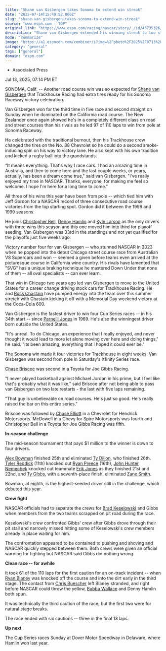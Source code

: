 ```yaml
---
title: "Shane van Gisbergen takes Sonoma to extend win streak"
date: "2025-07-14T15:40:52.000Z"
slug: "shane-van-gisbergen-takes-sonoma-to-extend-win-streak"
source: "www.espn.com - TOP"
original_link: "https://www.espn.com/racing/nascar/story/_/id/45735326/shane-van-gisbergen-takes-sonoma-2nd-straight-victory"
description: "Shane van Gisbergen extended his winning streak to two straight and three victories in the past five weeks with a dominating run at Sonoma Raceway."
mode: "summarize"
image: "https://a1.espncdn.com/combiner/i?img=%2Fphoto%2F2025%2F0713%2Fr1518786_1296x729_16%2D9.jpg"
category: "general"
tags: ["general"]
domain: "espn.com"
---
```

<div id="readability-page-1" class="page"><div><div><ul><li><p>Associated Press</p></li></ul><p><span>Jul 13, 2025, 07:14 PM ET</span></p></div><p>SONOMA, Calif. -- Another road course win was so expected for <a href="https://www.espn.com/racing/driver/_/id/5772/shane-van-gisbergen">Shane van Gisbergen</a> that Trackhouse Racing had extra tires ready for his Sonoma Raceway victory celebration.</p><p>Van Gisbergen won for the third time in five race and second straight on Sunday when he dominated on the California road course. The New Zealander once again showed he's in a completely different class on road and street courses than his rivals as he led 97 of 110 laps to win from pole at Sonoma Raceway.</p><p>He celebrated with the traditional burnout, then his Trackhouse crew changed the tires on the No. 88 Chevrolet so he could do a second smoke-inducing spin on his way to victory lane. He also kept with his own tradition and kicked a rugby ball into the grandstands.</p><p>"It means everything. That's why I race cars. I had an amazing time in Australia, and then to come here and the last couple weeks, or years, actually, has been a dream come true," said van Gisbergen. "I've really enjoyed my time in NASCAR. Thanks, everyone, for making me feel so welcome. I hope I'm here for a long time to come."</p><p>All three of his wins this year have been from pole -- which tied him with Jeff Gordon for a NASCAR record of three consecutive road course victories from the top starting spot. Gordon did it between the 1998 and 1999 seasons.</p><p>He joins <a data-player-guid="6f1da923-b932-6055-cf73-7c7acbadd55b" href="https://www.espn.com/rpm/driver?seriesId=2&amp;driverId=4700">Christopher Bell</a>, <a data-player-guid="a58d119b-28b4-367c-2e41-e701bdbbd5ee" href="https://www.espn.com/rpm/driver?seriesId=2&amp;driverId=747">Denny Hamlin</a> and <a data-player-guid="dc3aa629-3d93-5a21-063c-b73646793b69" href="https://www.espn.com/rpm/driver?seriesId=2&amp;driverId=4539">Kyle Larson</a> as the only drivers with three wins this season and this one moved him into third for playoff seeding. Van Gisbergen was 33rd in the standings and not yet qualified for the playoffs just five weeks ago.</p><p>Victory number four for van Gisbergen -- who stunned NASCAR in 2023 when he popped into the debut Chicago street course race from Australian V8 Supercars and won -- seemed a given before teams even arrived at the picturesque course in California wine country. His rivals have lamented that "SVG" has a unique braking technique he mastered Down Under that none of them -- all oval specialists -- can ever learn.</p><p>That win in Chicago two years ago led van Gisbergen to move to the United States for a career change driving stock cars for Trackhouse Racing. He and <a data-player-guid="278cb608-dc31-c2ed-4336-ded2dc4eff0e" href="https://www.espn.com/rpm/driver?seriesId=2&amp;driverId=4495">Ross Chastain</a> have pumped energy into the team over this summer stretch with Chastain kicking it off with a Memorial Day weekend victory at the Coca-Cola 600.</p><p>Van Gisbergen is the fastest driver to win four Cup Series races -- in his 34th start -- since <a data-player-guid="f05c8de7-87af-9bde-2b20-3cac4d42e390" href="https://www.espn.com/rpm/driver?seriesId=2&amp;driverId=2149">Parnelli Jones</a> in 1969. He's also the winningest driver born outside the United States.</p><p>"It's unreal. To do Chicago, an experience that I really enjoyed, and never thought it would lead to more let alone moving over here and doing things," he said. "Its been amazing, everything that I hoped it could ever be."</p><p>The Sonoma win made it four victories for Trackhouse in eight weeks. Van Gisbergen was second from pole in Saturday's Xfinity Series race.</p><p><a data-player-guid="690794a4-08b0-0084-e269-09a566c869e5" href="https://www.espn.com/rpm/driver?seriesId=2&amp;driverId=4773">Chase Briscoe</a> was second in a Toyota for Joe Gibbs Racing.</p><p>"I never played basketball against Michael Jordan in his prime, but I feel like that's probably what it was like," said Briscoe after not being able to pass van Gisbergen on two late restarts - the last with five laps remaining.</p><p>"That guy is unbelievable on road courses. He's just so good. He's really raised the bar on this entire series."</p><p>Briscoe was followed by <a data-player-guid="475e701e-e901-f0d0-303d-105166950594" href="https://www.espn.com/rpm/driver?seriesId=2&amp;driverId=4574">Chase Elliott</a> in a Chevrolet for Hendrick Motorsports. McDowell in a Chevy for Spire Motorsports was fourth and Christopher Bell in a Toyota for Joe Gibbs Racing was fifth.</p><p><strong>In-season challenge</strong></p><p>The mid-season tournament that pays $1 million to the winner is down to four drivers.</p><p><a data-player-guid="544a7c92-2b32-ddf9-575b-47adcbeabefc" href="https://www.espn.com/rpm/driver?seriesId=2&amp;driverId=4555">Alex Bowman</a> finished 25th and eliminated <a data-player-guid="28e859a4-503a-2af8-e89f-ca466123f92a" href="https://www.espn.com/rpm/driver?seriesId=2&amp;driverId=4511">Ty Dillon</a>, who finished 26th. <a data-player-guid="2a3584f7-b1c1-9048-ff4b-b8a8cc6c1192" href="https://www.espn.com/rpm/driver?seriesId=2&amp;driverId=4577">Tyler Reddick</a> (11th) knocked out <a data-player-guid="83d16b5a-797b-0a59-b483-2a06ce83482e" href="http://www.espn.com/rpm/driver?seriesId=2&amp;driverId=4585">Ryan Preece</a> (16th), <a data-player-guid="4e2c5610-f93d-2873-5182-1ae4906587df" href="https://www.espn.com/rpm/driver?seriesId=2&amp;driverId=4612">John Hunter Nemechek</a> knocked out teammate <a data-player-guid="3e2b6d8e-71e2-851d-6991-cc5631416c77" href="https://www.espn.com/rpm/driver?seriesId=2&amp;driverId=397">Erik Jones</a> as they finished 21st and 22nd, and <a data-player-guid="e1c639a8-f54b-302c-b872-a7f7dcb125fd" href="http://www.espn.com/rpm/driver?seriesId=2&amp;driverId=5651">Ty Gibbs</a>, with a seventh-place finish, eliminated <a data-player-guid="cef4bdc4-7b35-1d36-e28f-36a8a17d456c" href="http://www.espn.com/rpm/driver?seriesId=2&amp;driverId=5558">Zane Smith</a>.</p><p>Bowman, at eighth, is the highest-seeded driver still in the challenge, which debuted this year.</p><p><strong>Crew fight</strong></p><p>NASCAR officials had to separate the crews for <a data-player-guid="a0b3db6d-ef76-6936-e390-0f3a30d16d06" href="https://www.espn.com/rpm/driver?seriesId=2&amp;driverId=626">Brad Keselowski</a> and Gibbs when members from the two teams scrapped on pit road during the race.</p><p>Keselowski's crew confronted Gibbs' crew after Gibbs drove through their pit stall and narrowly missed hitting some of Keselowski's crew members already in place waiting for him.</p><p>The confrontation appeared to be contained to pushing and shoving and NASCAR quickly stepped between them. Both crews were given an official warning for fighting but NASCAR said Gibbs did nothing wrong.</p><p><strong>Clean race -- for awhile</strong></p><p>It took 61 of the 110 laps for the first caution for an on-track incident -- when <a data-player-guid="aafa120a-a830-11a4-7f75-c97cfce3354e" href="https://www.espn.com/rpm/driver?seriesId=2&amp;driverId=4531">Ryan Blaney</a> was knocked off the course and into the dirt early in the third stage. The contact from <a data-player-guid="d72039cb-a043-38ee-3581-c87b6fc4feb7" href="https://www.espn.com/rpm/driver?seriesId=2&amp;driverId=4480">Chris Buescher</a> left Blaney stranded, and right before NASCAR could throw the yellow, <a data-player-guid="229a0086-5731-9a71-0eb6-05f830e7915c" href="https://www.espn.com/rpm/driver?seriesId=2&amp;driverId=4534">Bubba Wallace</a> and Denny Hamlin both spun.</p><p>It was technically the third caution of the race, but the first two were for natural stage breaks.</p><p>The race ended with six cautions -- three in the final 13 laps.</p><p><strong>Up next</strong></p><p>The Cup Series races Sunday at Dover Motor Speedway in Delaware, where Hamlin won last year.</p>
</div></div>